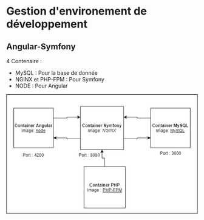 # Gestion d'environement de développement

## Angular-Symfony

4 Contenaire :
- MySQL : Pour la base de donnée
- NGINX et PHP-FPM : Pour Symfony
- NODE : Pour Angular

![Angular-Symfony Schema](./Angular-Symfony/Angular-Symfony.png)